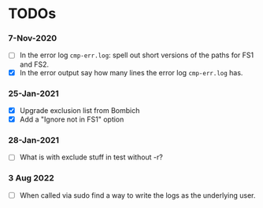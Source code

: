 # TODOs

### 7-Nov-2020

- [ ] In the error log `cmp-err.log`: spell out short versions of the paths for FS1 and FS2.
- [x] In the error output say how many lines the error log `cmp-err.log` has.

### 25-Jan-2021

- [x] Upgrade exclusion list from Bombich
- [x] Add a "Ignore not in FS1" option

### 28-Jan-2021

- [ ] What is with exclude stuff in test without -r?

### 3 Aug 2022

- [ ] When called via sudo find a way to write the logs as the underlying user.
